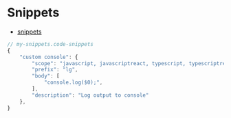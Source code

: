 # Snippets

- [snippets](file:///C:/Users/Oleg/AppData/Roaming/Code/User/snippets/my-snippets.code-snippets)

```js
// my-snippets.code-snippets
{
	"custom console": {
		"scope": "javascript, javascriptreact, typescript, typescriptreact",
		"prefix": "lg",
		"body": [
			"console.log($0);",
		],
		"description": "Log output to console"
	},
}
```
